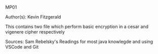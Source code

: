
MP01

Author(s): Kevin Fitzgerald

This contains two file which perform basic encryption in a cesar and vigenere cipher respectively

Sources: Sam Rebelsky's Readings for most java knowlegde and using VSCode and Git

